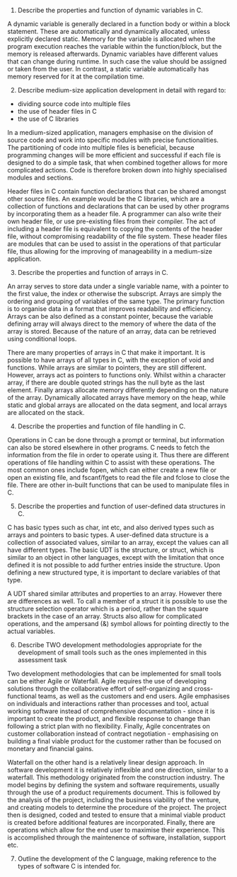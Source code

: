 1. Describe the properties and function of dynamic variables in C.

A dynamic variable is generally declared in a function body or within a block statement. These are automatically and dynamically allocated, unless explicitly declared static. Memory for the variable is allocated when the program execution reaches the variable within the function/block, but the memory is released afterwards.
Dynamic variables have different values that can change during runtime. In such case the value should be assigned or taken from the user. In contrast, a static variable automatically has memory reserved for it at the compilation time.

2. Describe medium-size application development in detail with
regard to:
- dividing source code into multiple files
- the use of header files in C
- the use of C libraries

In a medium-sized application, managers emphasise on the division of source code and work into specific modules with precise functionalities. The partitioning of code into multiple files is beneficial, because programming changes will be more efficient and successful if each file is designed to do a simple task, that when combined together allows for more complicated actions. Code is therefore broken down into highly specialised modules and sections.

Header files in C contain function declarations that can be shared amongst other source files. An example would be the C libraries, which are a collection of functions and declarations that can be used by other programs by incorporating them as a header file. A programmer can also write their own header file, or use pre-existing files from their compiler. The act of including a header file is equivalent to copying the contents of the header file, without compromising readability of the file system. These header files are modules that can be used to assist in the operations of that particular file, thus allowing for the improving of manageability in a medium-size application.

3. Describe the properties and function of arrays in C.

An array serves to store data under a single variable name, with a pointer to the first value, the index or otherwise the subscript. Arrays are simply the ordering and grouping of variables of the same type. The primary function is to organise data in a format that improves readability and efficiency. Arrays can be also defined as a constant pointer, because the variable defining array will always direct to the memory of where the data of the array is stored. Because of the nature of an array, data can be retrieved using conditional loops.

There are many properties of arrays in C that make it important. It is possible to have arrays of all types in C, with the exception of void and functions. While arrays are similar to pointers, they are still different. However, arrays act as pointers to functions only. Whilst within a character array, if there are double quoted strings has the null byte as the last element. Finally arrays allocate memory differently depending on the nature of the array. Dynamically allocated arrays have memory on the heap, while static and global arrays are allocated on the data segment, and local arrays are allocated on the stack.

4. Describe the properties and function of file handling in C.

Operations in C can be done through a prompt or terminal, but information can also be stored elsewhere in other programs. C needs to fetch the information from the file in order to operate using it. Thus there are different operations of file handling within C to assist with these operations. The most common ones include fopen, which can either create a new file or open an existing file, and fscanf/fgets to read the file and fclose to close the file. There are other in-built functions that can be used to manipulate files in C.

5.  Describe the properties and function of user-defined data
structures in C.

C has basic types such as char, int etc, and also derived types such as arrays and pointers to basic types. A user-defined data structure is a collection of associated values, similar to an array, except the values can all have different types. The basic UDT is the structure, or struct, which is similar to an object in other languages, except with the limitation that once defined it is not possible to add further entries inside the structure. Upon defining a new structured type, it is important to declare variables of that type.

A UDT shared similar attributes and properties to an array. However there are differences as well. To call a member of a struct it is possible to use the structure selection operator which is a period, rather than the square brackets in the case of an array. Structs also allow for complicated operations, and the ampersand (&) symbol allows for pointing directly to the actual variables.

6. Describe TWO development methodologies appropriate for the
development of small tools such as the ones implemented in this
assessment task

Two development methodologies that can be implemented for small tools can be either Agile or Waterfall. Agile requires the use of developing solutions through the collaborative effort of self-organizing and cross-functional teams, as well as the customers and end users. Agile emphasises on individuals and interactions rather than processes and tool, actual working software instead of comprehensive documentation - since it is important to create the product, and flexible response to change than following a strict plan with no flexibility. Finally, Agile concentrates on customer collaboration instead of contract negotiation - emphasising on building a final viable product for the customer rather than be focused on monetary and financial gains.

Waterfall on the other hand is a relatively linear design approach. In software development it is relatively inflexible and one direction, similar to a waterfall. This methodology originated from the construction industry. The model begins by defining the system and software requirements, usually through the use of a product requirements document. This is followed by the analysis of the project, including the business viability of the venture, and creating models to determine the procedure of the project. The project then is designed, coded and tested to ensure that a minimal viable product is created before additional features are incorporated. Finally, there are operations which allow for the end user to maximise their experience. This is accomplished through the maintenence of software, installation, support etc.

7. Outline the development of the C language, making reference to the types of software C is intended for.

